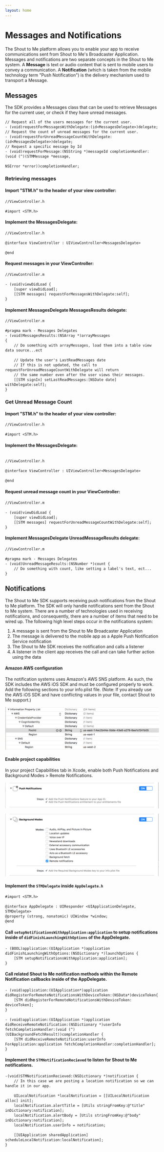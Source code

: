 ```yaml
---
layout: home
---
```


# Messages and Notifications

The Shout to Me platform allows you to enable your app to receive communications sent from Shout to Me's Broadcaster
Application.  Messages and notifications are two separate concepts in the Shout to Me system.  A **Message** is text or
audio content that is sent to mobile users to convey a communication.  A **Notification** (which is taken from the mobile
technology term "Push Notification") is the delivery mechanism used to transport a Message.

## Messages
The SDK provides a Messages class that can be used to retrieve Messages for the current user, or check if they have
unread messages.

```objc
// Request all of the users messages for the current user.
- (void)requestForMessagesWithDelegate:(id<MessagesDelegate>)delegate;
// Request the count of unread messages for the current user.
- (void)requestForUnreadMessageCountWithDelegate:(id<MessagesDelegate>)delegate;
// Request a specific message by Id
- (void)requestForMessage:(NSString *)messageId completionHandler:(void (^)(STMMessage *message,
                                                                            NSError *error))completionHandler;
```

### Retrieving messages

#### Import "STM.h" to the header of your view controller:

```objc
//ViewController.h

#import <STM.h>
```

#### Implement the MessagesDelegate:

```objc
//ViewController.h

@interface ViewController : UIViewController<MessagesDelegate>

@end
```

#### Request messages in your ViewController:

```objc
//ViewController.m

- (void)viewDidLoad {
    [super viewDidLoad];
    [[STM messages] requestForMessagesWithDelegate:self];
}
```

#### Implement MessagesDelegate MessagesResults delegate:

```objc
//ViewController.m

#pragma mark - Messages Delegates
- (void)MessagesResults:(NSArray *)arrayMessages
{
    // Do something with arrayMessages, load them into a table view data source...ect

    // Update the user's LastReadMessages date
    // If this is not updated, the call to requestForUnreadMessageCountWithDelegate will return
    // the same number even after the user views their messages.
    [[STM signIn] setLastReadMessages:[NSDate date] withDelegate:self];
}
```

### Get Unread Message Count

#### Import "STM.h" to the header of your view controller:

```objc
//ViewController.h

#import <STM.h>
```

#### Implement the MessagesDelegate:
```objc

//ViewController.h

@interface ViewController : UIViewController<MessagesDelegate>

@end
```

#### Request unread message count in your ViewController:

```objc
//ViewController.m

- (void)viewDidLoad {
    [super viewDidLoad];
    [[STM messages] requestForUnreadMessageCountWithDelegate:self];
}
```

#### Implement MessagesDelegate UnreadMessageResults delegate:

```objc
//ViewController.m

#pragma mark - Messages Delegates
- (void)UnreadMessageResults:(NSNumber *)count {
    // Do something with count, like setting a label's text, ect...
}
```


## Notifications
The Shout to Me SDK supports receiving push notifications from the Shout to Me platform.  The SDK will only handle
  notifications sent from the Shout to Me system.  There are a number of technologies used in receiving notifications,
  and consequently, there are a number of items that need to be wired up. The following high level steps occur in the
  notifications system:

1. A message is sent from the Shout to Me Broadcaster Application
2. The message is delivered to the mobile app as a Apple Push Notification Service notification
3. The Shout to Me SDK receives the notification and calls a listener
4. A listener in the client app receives the call and can take further action using the data

#### Amazon AWS configuration
The notification systems uses Amazon's AWS SNS platform.  As such, the SDK includes the AWS iOS SDK and must be configured properly to work. Add the following sections to your info.plist file.  (Note: If you already use the AWS iOS SDK and have conflicting values in your file, contact Shout to Me support.)

![AWS configuration](images/aws-config.png)

#### Enable project capabilities
In your project Capabilities tab in Xcode, enable both Push Notifications and Background Modes > Remote Notifications.

![Push Notifications in Xcode](images/push-notifications.png)

![Background Modes in Xcode](images/background-modes.png)

#### Implement the `STMDelegate` inside `AppDelegate.h`

```objc
#import <STM.h>

@interface AppDelegate : UIResponder <UIApplicationDelegate, STMDelegate>
@property (strong, nonatomic) UIWindow *window;
@end
```

#### Call `setupNotificationsWithApplication:application` to setup notifications inside of `didFinishLaunchingWithOptions` of the AppDelegate.

```objc
- (BOOL)application:(UIApplication *)application didFinishLaunchingWithOptions:(NSDictionary *)launchOptions {
    [STM setupNotificationsWithApplication:application];
}
```

#### Call related Shout to Me notification methods within the Remote Notification callbacks inside of the AppDelegate.

```objc
- (void)application:(UIApplication*)application didRegisterForRemoteNotificationsWithDeviceToken:(NSData*)deviceToken{
    [STM didRegisterForRemoteNotificationsWithDeviceToken: deviceToken];
}

- (void)application:(UIApplication *)application didReceiveRemoteNotification:(NSDictionary *)userInfo fetchCompletionHandler:(void (^)(UIBackgroundFetchResult))completionHandler {
    [STM didReceiveRemoteNotification:userInfo ForApplication:application fetchCompletionHandler:completionHandler];
}
```

#### Implement the `STMNotificationRecieved` to listen for Shout to Me notifications.

```objc
-(void)STMNotificationRecieved:(NSDictionary *)notification {
    // In this case we are posting a location notification so we can handle it in our app.

    UILocalNotification *localNotification = [[UILocalNotification alloc] init];
    localNotification.alertTitle = [Utils stringFromKey:@"title" inDictionary:notification];
    localNotification.alertBody = [Utils stringFromKey:@"body" inDictionary:notification];
    localNotification.userInfo = notification;

    [[UIApplication sharedApplication] scheduleLocalNotification:localNotification];
}
```

